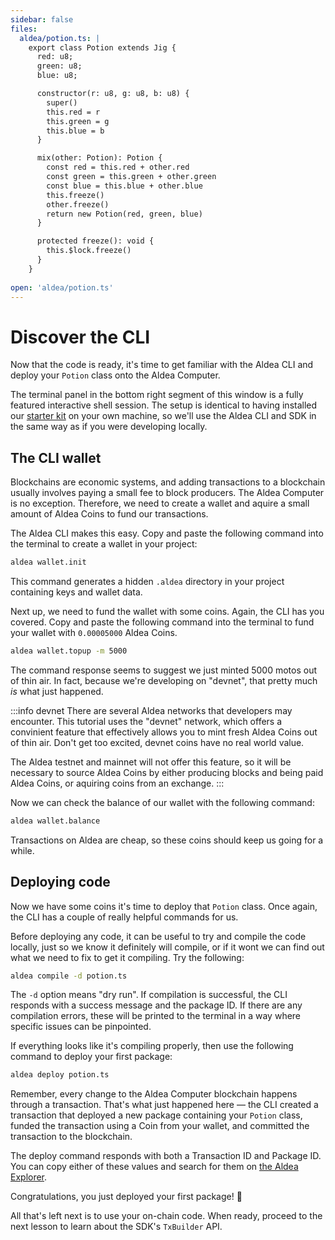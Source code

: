 ```yaml
---
sidebar: false
files:
  aldea/potion.ts: |
    export class Potion extends Jig {
      red: u8;
      green: u8;
      blue: u8;

      constructor(r: u8, g: u8, b: u8) {
        super()
        this.red = r
        this.green = g
        this.blue = b
      }

      mix(other: Potion): Potion {
        const red = this.red + other.red
        const green = this.green + other.green
        const blue = this.blue + other.blue
        this.freeze()
        other.freeze()
        return new Potion(red, green, blue)
      }

      protected freeze(): void {
        this.$lock.freeze()
      }
    }
    
open: 'aldea/potion.ts'
---
```


# Discover the CLI

Now that the code is ready, it's time to get familiar with the Aldea CLI and deploy your `Potion` class onto the Aldea Computer.

The terminal panel in the bottom right segment of this window is a fully featured interactive shell session. The setup is identical to having installed our [starter kit](https://github.com/aldeacomputer/aldea-js/tree/main/packages/create-aldea) on your own machine, so we'll use the Aldea CLI and SDK in the same way as if you were developing locally.

## The CLI wallet

Blockchains are economic systems, and adding transactions to a blockchain usually involves paying a small fee to block producers. The Aldea Computer is no exception. Therefore, we need to create a wallet and aquire a small amount of Aldea Coins to fund our transactions.

The Aldea CLI makes this easy. Copy and paste the following command into the terminal to create a wallet in your project:

```sh
aldea wallet.init
```

This command generates a hidden `.aldea` directory in your project containing keys and wallet data.

Next up, we need to fund the wallet with some coins. Again, the CLI has you covered. Copy and paste the following command into the terminal to fund your wallet with `0.00005000` Aldea Coins.

```sh
aldea wallet.topup -m 5000
```

The command response seems to suggest we just minted 5000 motos out of thin air. In fact, because we're developing on "devnet", that pretty much *is* what just happened.

:::info devnet
There are several Aldea networks that developers may encounter. This tutorial uses the "devnet" network, which offers a convinient feature that effectively allows you to mint fresh Aldea Coins out of thin air. Don't get too excited, devnet coins have no real world value.

The Aldea testnet and mainnet will not offer this feature, so it will be necessary to source Aldea Coins by either producing blocks and being paid Aldea Coins, or aquiring coins from an exchange.
:::

Now we can check the balance of our wallet with the following command:

```sh
aldea wallet.balance
```

Transactions on Aldea are cheap, so these coins should keep us going for a while.

## Deploying code

Now we have some coins it's time to deploy that `Potion` class. Once again, the CLI has a couple of really helpful commands for us.

Before deploying any code, it can be useful to try and compile the code locally, just so we know it definitely will compile, or if it wont we can find out what we need to fix to get it compiling. Try the following:

```sh
aldea compile -d potion.ts
```

The `-d` option means "dry run". If compilation is successful, the CLI responds with a success message and the package ID. If there are any compilation errors, these will be printed to the terminal in a way where specific issues can be pinpointed.

If everything looks like it's compiling properly, then use the following command to deploy your first package:

```sh
aldea deploy potion.ts
```

Remember, every change to the Aldea Computer blockchain happens through a transaction. That's what just happened here &mdash; the CLI created a transaction that deployed a new package containing your `Potion` class, funded the transaction using a Coin from your wallet, and committed the transaction to the blockchain.

The deploy command responds with both a Transaction ID and Package ID. You can copy either of these values and search for them on [the Aldea Explorer](https://explorer.aldea.computer).

Congratulations, you just deployed your first package! 🎉

All that's left next is to use your on-chain code. When ready, proceed to the next lesson to learn about the SDK's `TxBuilder` API.
